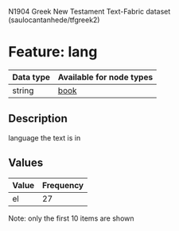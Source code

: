 <p>N1904 Greek New Testament Text-Fabric dataset (saulocantanhede/tfgreek2)</p>

<h1>Feature: lang</h1>

<table>
<thead>
<tr>
  <th>Data type</th>
  <th>Available for node types</th>
</tr>
</thead>
<tbody>
<tr>
  <td>string</td>
  <td><A HREF="featurebynodetype.md#book">book</A></td>
</tr>
</tbody>
</table>

<h2>Description</h2>

<p>language the text is in</p>

<h2>Values</h2>

<table>
<thead>
<tr>
  <th>Value</th>
  <th>Frequency</th>
</tr>
</thead>
<tbody>
<tr>
  <td>el</td>
  <td>27</td>
</tr>
</tbody>
</table>

<p>Note: only the first 10 items are shown</p>
